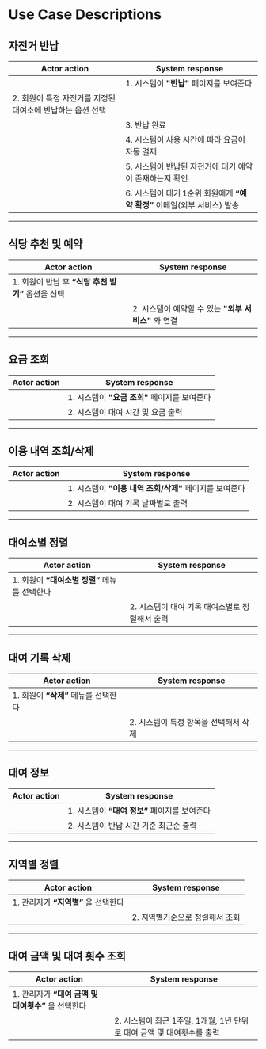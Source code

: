 # Use Case Descriptions

## 자전거 반납

| Actor action                                     | System response                                             |
| ------------------------------------------------ | ----------------------------------------------------------- |
|              | 1. 시스템이 **"반납"** 페이지를 보여준다 |
| 2. 회원이 특정 자전거를 지정된 대여소에 반납하는 옵션 선택 |              |
|              | 3. 반납 완료 |
|              | 4. 시스템이 사용 시간에 따라 요금이 자동 결제 |
|              | 5. 시스템이 반납된 자전거에 대기 예약이 존재하는지 확인       |
|              | 6. 시스템이 대기 1순위 회원에게 **“예약 확정”** 이메일(외부 서비스) 발송 |


---

## 식당 추천 및 예약

| Actor action                                     | System response                                             |
| ------------------------------------------------ | ----------------------------------------------------------- |
| 1. 회원이 반납 후 **“식당 추천 받기”** 옵션을 선택 |              |
|              | 2. 시스템이 예약할 수 있는 **"외부 서비스"** 와 연결 |

---


## 요금 조회

| Actor action                                     | System response                                             |
| ------------------------------------------------ | ----------------------------------------------------------- |
|              | 1. 시스템이 **"요금 조희"** 페이지를 보여준다 |
|              | 2. 시스템이 대여 시간 및 요금 출력 |

---

## 이용 내역 조회/삭제

| Actor action                                     | System response                                             |
| ------------------------------------------------ | ----------------------------------------------------------- |
|              | 1. 시스템이 **"이용 내역 조회/삭제"** 페이지를 보여준다 |
|              | 2. 시스템이 대여 기록 날짜별로 출력 |

---

## 대여소별 정렬

| Actor action                                     | System response                                             |
| ------------------------------------------------ | ----------------------------------------------------------- |
| 1. 회원이 **“대여소별 정렬”** 메뉴를 선택한다 |              |
|              | 2. 시스템이 대여 기록 대여소별로 정렬해서 출력 |


---

## 대여 기록 삭제

| Actor action                                     | System response                                             |
| ------------------------------------------------ | ----------------------------------------------------------- |
| 1. 회원이 **“삭제”** 메뉴를 선택한다  |              |
|               | 2. 시스템이 특정 항목을 선택해서 삭제 |

---

## 대여 정보

| Actor action                                     | System response                                             |
| ------------------------------------------------ | ----------------------------------------------------------- |
|               | 1. 시스템이 **“대여 정보”** 페이지를 보여준다 |
|               | 2. 시스템이 반납 시간 기준 최근순 출력 |

---

## 지역별 정렬

| Actor action                                     | System response                                             |
| ------------------------------------------------ | ----------------------------------------------------------- |
| 1. 관리자가 **“지역별”** 을 선택한다 |               |
|               | 2. 지역별기준으로 정렬해서 조회 |

---

## 대여 금액 및 대여 횟수 조회

| Actor action                                     | System response                                             |
| ------------------------------------------------ | ----------------------------------------------------------- |
| 1. 관리자가 **“대여 금액 및 대여횟수”** 을 선택한다  |               |
|               | 2. 시스템이 최근 1주일, 1개월, 1년 단위로 대여 금액 및 대여횟수를 출력 |
